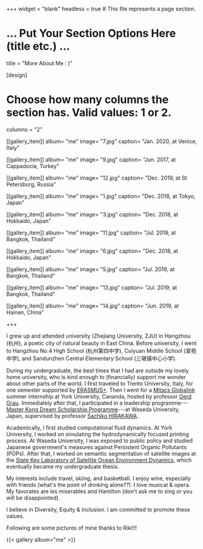 +++
widget = "blank"
headless = true  # This file represents a page section.

# ... Put Your Section Options Here (title etc.) ...

title = "More About Me : )"

[design]
  # Choose how many columns the section has. Valid values: 1 or 2.
  columns = "2"

[[gallery_item]]
  album= "me"
  image= "7.jpg"
  caption= "Jan. 2020, at Venice, Italy"

[[gallery_item]]
  album= "me"
  image= "9.jpg"
  caption= "Jun. 2017, at Cappadocia, Turkey"

[[gallery_item]]
  album= "me"
  image= "12.jpg"
  caption= "Dec. 2019, at St Petersburg, Russia"


[[gallery_item]]
  album= "me"
  image= "1.jpg"
  caption= "Dec. 2018, at Tokyo, Japan"

[[gallery_item]]
  album= "me"
  image= "3.jpg"
  caption= "Dec. 2018, at Hokkaido, Japan"

[[gallery_item]]
  album= "me"
  image= "11.jpg"
  caption= "Jul. 2019, at Bangkok, Thailand"

[[gallery_item]]
  album= "me"
  image= "6.jpg"
  caption= "Dec. 2018, at Hokkaido, Japan"

[[gallery_item]]
  album= "me"
  image= "5.jpg"
  caption= "Jul. 2019, at Bangkok, Thailand"

[[gallery_item]]
  album= "me"
  image= "13.jpg"
  caption= "Jul. 2019, at Bangkok, Thailand"

[[gallery_item]]
  album= "me"
  image= "14.jpg"
  caption= "Jun. 2019, at Hainan, China"

+++

I grew up and attended university (Zhejiang University, ZJU) in Hangzhou (杭州), a poetic city of natural beauty in East China. Before university, I went to Hangzhou No.4 High School (杭州第四中学), Cuiyuan Middle School (翠苑中学), and Sandunzhen Central Elementary School (三墩镇中心小学).

During my undergraduate, the best times that I had are outside my lovely home university, who is kind enough to (financially) support me wonder about other parts of the world. I first traveled to Trento University, Italy, for one semester supported by [ERASMUS+](https://ec.europa.eu/programmes/erasmus-plus/opportunities/individuals/students/studying-abroad_en). Then I went for a [Mitacs Globalink](https://www.mitacs.ca/en/programs/globalink) summer internship at York University, Cananda, hosted by professor [Gerd Grau](http://eecs.lassonde.yorku.ca/faculty/gerd-grau/). Immediately after that, I participated in a leadership programme---[Master Kong Dream Scholarship Programme](https://www.waseda.jp/inst/cie/en/to-waseda/masterkong)---at Waseda University, Japan, supervised by professor [Sachiko HIRAKAWA](https://www.waseda.jp/prj-wiccs/english/member/4346).

Academically, I first studied computational fluid dynamics. At York University, I worked on simulating the hydrodynamically focused printing process. At Waseda University, I was exposed to public policy and studied Japanese government's measures against Persistent Organic Pollutants (POPs). After that, I worked on semantic segmentation of satellite images at the [State Key Laboratory of Satellite Ocean Environment Dynamics](http://www.sio.org.cn/english/redir.php?catalog_id=82193), which eventually became my undergraduate thesis.

My interests include travel, skiing, and basketball. I enjoy wine, especially with friends (what's the point of drinking alone??). I love musical & opera. My favorates are les miserables and Hamilton (don't ask me to sing or you will be disappointed).

I believe in Diversity, Equity & Inclusion. I am committed to promote these values.

Following are some pictures of mine thanks to Riki!!!

{{< gallery album="me" >}}